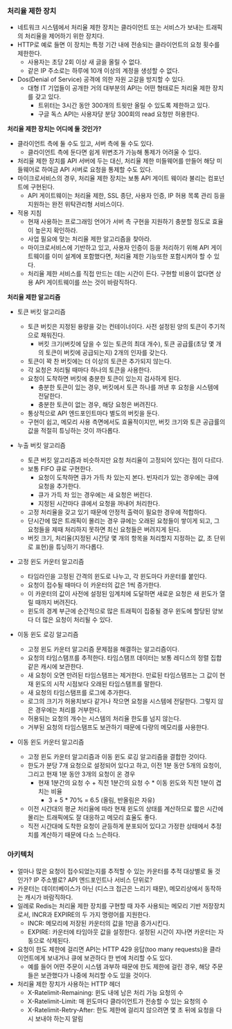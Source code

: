 ### 처리율 제한 장치
* 네트워크 시스템에서 처리율 제한 장치는 클라이언트 또는 서비스가 보내는 트래픽의 처리율을 제어하기 위한 장치다.
* HTTP로 예로 들면 이 장치는 특정 기간 내에 전송되는 클라이언트의 요청 횟수를 제한한다.
  * 사용자는 초당 2회 이상 새 글을 올릴 수 없다.
  * 같은 IP 주소로는 하루에 10개 이상의 계정을 생성할 수 없다.
* Dos(Denial of Service) 공격에 의한 자원 고갈을 방지할 수 있다.
  * 대형 IT 기업들이 공개한 거의 대부분의 API는 어떤 형태로든 처리율 제한 장치를 갖고 있다.
    * 트위터는 3시간 동안 300개의 트윗만 올릴 수 있도록 제한하고 있다.
    * 구글 독스 API는 사용자당 분당 300회의 read 요청만 허용한다.

**처리율 제한 장치는 어디에 둘 것인가?**
* 클라이언트 측에 둘 수도 있고, 서버 측에 둘 수도 있다.
  * 클라이언트 측에 둔다면 쉽게 위변조가 가능해 통제가 어려울 수 있다.
* 처리율 제한 장치를 API 서버에 두는 대신, 처리율 제한 미들웨어를 만들어 해당 미들웨어로 하여금 API 서버로 요청을 통제할 수도 있다.
* 마이크로서비스의 경우, 처리율 제한 장치는 보통 API 게이트 웨이라 불리는 컴포넌트에 구현된다.
  * API 게이트웨이는 처리율 제한, SSL 종단, 사용자 인증, IP 허용 목록 관리 등을 지원하는 완전 위탁관리형 서비스이다.
* 적용 지침
  * 현재 사용하는 프로그래밍 언어가 서버 측 구현을 지원하기 충분할 정도로 효율이 높은지 확인하라.
  * 사업 필요에 맞는 처리율 제한 알고리즘을 찾아라.
  * 마이크로서비스에 기반하고 있고, 사용자 인증이 등을 처리하기 위해 API 게이트웨이를 이미 설계에 포함했다면, 처리율 제한 기능또한 포함시켜야 할 수 있다.
  * 처리율 제한 서비스를 직접 만드는 데는 시간이 든다. 구현할 비용이 없다면 상용 API 게이트웨이를 쓰는 것이 바람직하다.

**처리율 제한 알고리즘**
* 토큰 버킷 알고리즘
  * 토큰 버킷은 지정된 용량을 갖는 컨테이너이다. 사전 설정된 양의 토큰이 주기적으로 채워진다.
    * 버킷 크기(버킷에 담을 수 있는 토큰의 최대 개수), 토큰 공급률(초당 몇 개의 토큰이 버킷에 공급되는지) 2개의 인자를 갖는다.
  * 토큰이 꽉 찬 버킷에는 더 이상의 토큰은 추가되지 않는다.
  * 각 요청은 처리될 때마다 하나의 토큰을 사용한다.
  * 요청이 도착하면 버킷에 충분한 토큰이 있는지 검사하게 된다.
    * 충분한 토큰이 있는 경우, 버킷에서 토큰 하나를 꺼낸 후 요청을 시스템에 전달한다.
    * 충분한 토큰이 없는 경우, 해당 요청은 버려진다.
  * 통상적으로 API 엔드포인트마다 별도의 버킷을 둔다.
  * 구현이 쉽고, 메모리 사용 측면에서도 효율적이지만, 버킷 크기와 토큰 공급률의 값을 적절히 튜닝하는 것이 까다롭다.

* 누출 버킷 알고리즘
  * 토큰 버킷 알고리즘과 비슷하지만 요청 처리율이 고정되어 있다는 점이 다르다.
  * 보통 FIFO 큐로 구현한다.
    * 요청이 도착하면 큐가 가득 차 있는지 본다. 빈자리가 있는 경우에는 큐에 요청을 추가한다.
    * 큐가 가득 차 있는 경우에는 새 요청은 버린다.
    * 지정된 시간마다 큐에서 요청을 꺼내어 처리한다.
  * 고정 처리율을 갖고 있기 때문에 안정적 출력이 필요한 경우에 적합하다.
  * 단시간에 많은 트래픽이 몰리는 경우 큐에는 오래된 요청들이 쌓이게 되고, 그 요청들을 제때 처리하지 못하면 최신 요청들은 버려지게 된다.
  * 버킷 크기, 처리율(지정된 시간당 몇 개의 항목을 처리할지 지정하는 값, 초 단위로 표현)을 튜닝하기 까다롭다.

* 고정 윈도 카운터 알고리즘
  * 타임라인을 고정된 간격의 윈도로 나누고, 각 윈도마다 카운터를 붙인다.
  * 요청이 접수될 때마다 이 카운터의 값은 1씩 증가한다.
  * 이 카운터의 값이 사전에 설정된 임계치에 도달하면 새로운 요청은 새 윈도가 열릴 때까지 버려진다.
  * 윈도의 경계 부근에 순간적으로 많은 트래픽이 집중될 경우 윈도에 할당된 양보다 더 많은 요청이 처리될 수 있다.

* 이동 윈도 로깅 알고리즘
  * 고정 윈도 카운터 알고리즘 문제점을 해결하는 알고리즘이다.
  * 요청의 타임스탬프를 추적한다. 타임스탬프 데이터는 보통 레디스의 정렬 집합 같은 캐시에 보관한다.
  * 새 요청이 오면 만려된 타임스탬프는 제거한다. 만료된 타임스탬프는 그 값이 현재 윈도의 시작 시점보다 오래된 타임스탬프를 말한다.
  * 새 요청의 타임스탬프를 로그에 추가한다.
  * 로그의 크기가 허용치보다 같거나 작으면 요청을 시스템에 전달한다. 그렇지 않은 경우에는 처리를 거부한다.
  * 허용되는 요청의 개수는 시스템의 처리율 한도를 넘지 않는다.
  * 거부된 요청의 타임스탬프도 보관하기 때문에 다량의 메모리를 사용한다.
  
* 이동 윈도 카운터 알고리즘
  * 고정 윈도 카운터 알고리즘과 이동 윈도 로깅 알고리즘을 결합한 것이다.
  * 한도가 분당 7개 요청으로 설정되어 있다고 하고, 이전 1분 동안 5개의 요청이, 그리고 현재 1분 동안 3개의 요청이 온 경우
    * 현재 1분간의 요청 수 + 직전 1분간의 요청 수 * 이동 윈도와 직전 1분이 겹치는 비율
      * 3 + 5 * 70% = 6.5 (올림, 반올림은 자유)
  * 이전 시간대의 평균 처리율에 따라 현재 윈도의 상태를 계산하므로 짧은 시간에 몰리는 트래픽에도 잘 대응하고 메모리 효율도 좋다.
  * 직전 시간대에 도착한 요청이 균등하게 분포되어 있다고 가정한 상태에서 추정치를 계산하기 때문에 다소 느슨하다.

### 아키텍처
* 얼마나 많은 요청이 접수되었는지를 추적할 수 있는 카운터를 추적 대상별로 둘 것인가? IP 주소별로? API 엔드포인트나 서비스 단위로?
* 카운터는 데이터베이스가 아닌 (디스크 접근은 느리기 때문), 메모리상에서 동작하는 캐시가 바람직하다.
* 일례로 Redis는 처리율 제한 장치를 구현할 때 자주 사용되는 메모리 기반 저장장치로서, INCR과 EXPIRE의 두 가지 명령어를 지원한다.
  * INCR: 메모리에 저장된 카운터의 값을 1만큼 증가시킨다.
  * EXPIRE: 카운터에 타임아웃 값을 설정한다. 설정된 시간이 지나면 카운터는 자동으로 삭제된다.
* 요청이 한도 제한에 걸리면 API는 HTTP 429 응답(too many requests)을 클라이언트에게 보내거나 큐에 보관하다 한 번에 처리할 수도 있다.
  * 예를 들어 어떤 주문이 시스템 과부하 때문에 한도 제한에 걸린 경우, 해당 주문들은 보관했다가 나중에 처리할 수도 있을 것이다.
* 처리율 제한 장치가 사용하는 HTTP 헤더
  * X-Ratelimit-Remaining: 윈도 내에 남은 처리 가능 요청의 수
  * X-Ratelimit-Limit: 매 윈도마다 클라이언트가 전송할 수 있는 요청의 수
  * X-Ratelimit-Retry-After: 한도 제한에 걸리지 않으려면 몇 초 뒤에 요청을 다시 보내야 하는지 알림